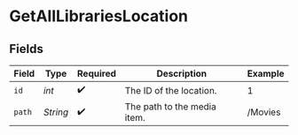 # GetAllLibrariesLocation


## Fields

| Field                       | Type                        | Required                    | Description                 | Example                     |
| --------------------------- | --------------------------- | --------------------------- | --------------------------- | --------------------------- |
| `id`                        | *int*                       | :heavy_check_mark:          | The ID of the location.     | 1                           |
| `path`                      | *String*                    | :heavy_check_mark:          | The path to the media item. | /Movies                     |